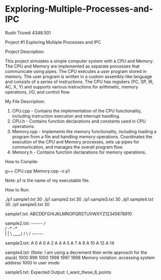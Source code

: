 # Exploring-Multiple-Processes-and-IPC

Rushi Trivedi
4348.501

Project #1 Exploring Multiple Processes and IPC

Project Description:

This project simulates a simple computer system with a CPU and Memory. The CPU and Memory are implemented as separate processes that communicate using pipes. The CPU executes a user program stored in memory. The user program is written in a custom assembly-like language and consists of a series of instructions. The CPU has registers (PC, SP, IR, AC, X, Y) and supports various instructions for arithmetic, memory operations, I/O, and control flow.

My File Description:

1. CPU.cpp - Contains the implementation of the CPU functionality, including instruction execution and interrupt handling.
2. CPU.h - Contains function declarations and constants used in CPU operations.
3. Memory.cpp - Implements the memory functionality, including loading a program from a file and handling memory operations. Coordinates the execution of the CPU and Memory processes, sets up pipes for communication, and manages the overall program flow.
4. Memory.h - Contains function declarations for memory operations.

How to Compile:

g++ CPU.cpp Memory.cpp -o p1

Note: p1 is the name of my executable file.

How to Run:

./p1 sample1.txt 30
./p1 sample2.txt 30
./p1 sample3.txt 30
./p1 sample4.txt 30
./p1 sample5.txt 30


sample1.txt:
ABCDEFGHIJKLMNOPQRSTUVWXYZ12345678910

sample2.txt:
    ------
 /         \
/   -*  -*  \
|           |
\   \____/  /
 \         /
    ------

sample3.txt:
A
0
A
0
A
2
A
4
A
5
A
7
A
9
A
10
A
12
A
14

sample4.txt: (Note: I am using a decrement then write approach for the stack) 
1000
999
1000
1998
1997
1998
Memory violation: accessing system address 1000 in user mode 

sample5.txt:
Expected Output: I_want_these_6_points
